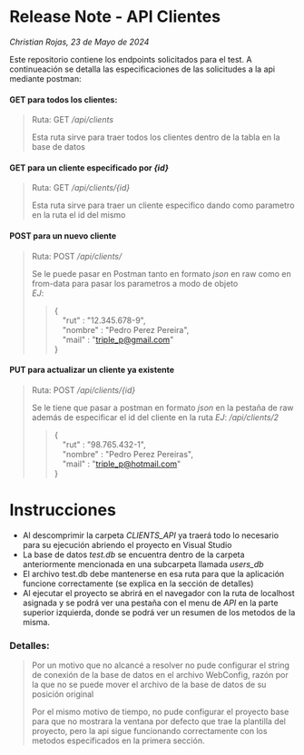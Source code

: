 # Release Note - API Clientes  

*Christian Rojas, 23 de Mayo de 2024*

Este repositorio contiene los endpoints solicitados para el test. A continueación se detalla las especificaciones de las solicitudes a la api mediante postman:

#### GET para todos los clientes:
> Ruta: GET */api/clients*
> 
> Esta ruta sirve para traer todos los clientes dentro de la tabla en la base de datos

#### GET para un cliente especificado por *{id}*
> Ruta: GET */api/clients/{id}*
> 
> Esta ruta sirve para traer un cliente especifico dando como parametro en la ruta el id del mismo

#### POST para un nuevo cliente
> Ruta: POST */api/clients/*
> 
> Se le puede pasar en Postman tanto en formato *json* en raw como en from-data para pasar los parametros a modo de objeto  
>  *EJ*:
> > {  
> >   &emsp;"rut" : "12.345.678-9",  
> >   &emsp;"nombre" : "Pedro Perez Pereira",  
> >   &emsp;"mail" : "triple_p@gmail.com"  
> > }

#### PUT para actualizar un cliente ya existente
> Ruta: POST */api/clients/{id}*
> 
> Se le tiene que pasar a postman en formato *json* en la pestaña de raw además de especificar el id del cliente en la ruta 
>  *EJ*:
> */api/clients/2*
> > {  
> >   &emsp;"rut" : "98.765.432-1",  
> >   &emsp;"nombre" : "Pedro Perez Pereiras",  
> >   &emsp;"mail" : "triple_p@hotmail.com"  
> > }

# Instrucciones  
- Al descomprimir la carpeta *CLIENTS_API* ya traerá todo lo necesario para su ejecución abriendo el proyecto en Visual Studio
- La base de datos *test.db* se encuentra dentro de la carpeta anteriormente mencionada en una subcarpeta llamada *users_db*
- El archivo test.db debe mantenerse en esa ruta para que la aplicación funcione correctamente (se explica en la sección de detalles)
- Al ejecutar el proyecto se abrirá en el navegador con la ruta de localhost asignada y se podrá ver una pestaña con el menu de *API* en la parte superior izquierda, donde se podrá ver un resumen de los metodos de la misma.

### Detalles:
> Por un motivo que no alcancé a resolver no pude configurar el string de conexión de la base de datos en el archivo WebConfig, razón por la que no se puede mover el archivo de la base de datos de su posición original    
>  
> Por el mismo motivo de tiempo, no pude configurar el proyecto base para que no mostrara la ventana por defecto que trae la plantilla del proyecto, pero la api sigue funcionando correctamente con los metodos especificados en la primera sección.
